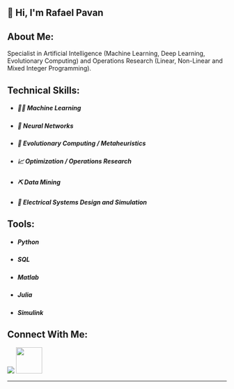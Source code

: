 <h2> 👋 Hi, I'm Rafael Pavan </h2>

## About Me:

Specialist in Artificial Intelligence (Machine Learning, Deep Learning, Evolutionary Computing) and Operations Research (Linear, Non-Linear and Mixed Integer Programming).

## Technical Skills:

- ##### 👨‍💻 Machine Learning
- ##### 🧠 Neural Networks
- ##### 🧬 Evolutionary Computing / Metaheuristics
- ##### 📈 Optimization / Operations Research
- ##### ⛏️ Data Mining
- ##### 🔌 Electrical Systems Design and Simulation


## Tools:

- ##### Python
- ##### SQL
- ##### Matlab
- ##### Julia
- ##### Simulink


## Connect With Me: 
[<img src="https://img.shields.io/badge/linkedin-%230077B5.svg?&style=for-the-badge&logo=linkedin&logoColor=white" />](https://www.linkedin.com/in/engrafaelpavan/) <img src="https://media.giphy.com/media/LnQjpWaON8nhr21vNW/giphy.gif" width="60">

--------

